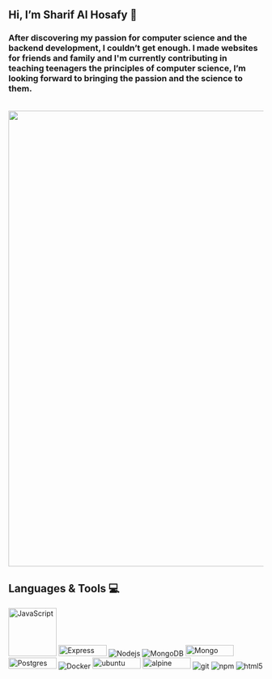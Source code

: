 ## Hi, I’m Sharif Al Hosafy 👋
### After discovering my passion for computer science and the backend development, I couldn’t get enough.  I made websites for friends and family and I'm currently contributing in teaching teenagers the principles of computer science, I’m looking forward to bringing the passion and the science to them.

&nbsp;&nbsp;&nbsp;&nbsp;&nbsp;&nbsp;&nbsp;&nbsp;&nbsp;&nbsp;&nbsp;&nbsp;&nbsp;&nbsp;&nbsp;&nbsp;&nbsp;&nbsp;&nbsp;&nbsp;&nbsp;&nbsp;&nbsp;&nbsp;&nbsp;&nbsp;&nbsp;&nbsp;&nbsp;&nbsp;&nbsp;&nbsp;&nbsp;&nbsp;&nbsp;&nbsp;&nbsp;&nbsp;&nbsp;&nbsp;&nbsp;&nbsp;&nbsp;&nbsp;&nbsp;&nbsp;&nbsp;&nbsp;&nbsp;&nbsp;&nbsp;&nbsp;<img src="https://ddi-dev.com/uploads/media/news/0001/01/f2da1c598e2ff9bc29b229773a189d33d38e0252.jpeg" width="900">

## Languages & Tools :computer:



<p>
  <img alt="JavaScript" src="https://img.shields.io/badge/JavaScript-F7DF1E?style=for-the-badge&logo=javascript&logoColor=black" width="95"/>
  <img alt="Express" src="https://img.shields.io/badge/Express.js-404D59?style=for-the-badge" width="95" height="22"/>
  <img alt="Nodejs" src="https://img.shields.io/badge/-Nodejs-43853d?style=flat-square&logo=Node.js&logoColor=white" />
  <img alt="MongoDB" src="https://img.shields.io/badge/-MongoDB-13aa52?style=flat-square&logo=mongodb&logoColor=white" />
  <img alt="Mongo" src="https://img.shields.io/badge/MySQL-00000F?style=for-the-badge&logo=mysql&logoColor=white" width="95" height="22"/>
  <img alt="Postgres" src="https://img.shields.io/badge/PostgreSQL-316192?style=for-the-badge&logo=postgresql&logoColor=white" width="95" height="22"/>
  <img alt="Docker" src="https://img.shields.io/badge/-Docker-46a2f1?style=flat-square&logo=docker&logoColor=white" />
  <img alt="ubuntu" src="https://img.shields.io/badge/Ubuntu-E95420?style=for-the-badge&logo=ubuntu&logoColor=white" width="95" height="22"/>
  <img alt="alpine" src="https://img.shields.io/badge/Alpine_Linux-%230D597F.svg?style=for-the-badge&logo=alpine-linux&logoColor=white" width="95" height="22"/>
  <img alt="git" src="https://img.shields.io/badge/-Git-F05032?style=flat-square&logo=git&logoColor=white" />
  <img alt="npm" src="https://img.shields.io/badge/-NPM-CB3837?style=flat-square&logo=npm&logoColor=white" />
  <img alt="html5" src="https://img.shields.io/badge/-HTML5-E34F26?style=flat-square&logo=html5&logoColor=white" />
  
</p>

